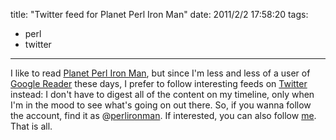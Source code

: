 title: "Twitter feed for Planet Perl Iron Man"
date: 2011/2/2 17:58:20
tags:
- perl
- twitter
---
I like to read <a href="http://ironman.enlightenedperl.org/">Planet Perl Iron Man</a>, but since I'm less and less of a user of <a href="http://google.com/reader">Google Reader</a> these days, I prefer to follow interesting feeds on <a href="http://twitter.com">Twitter</a> instead: I don't have to digest all of the content on my timeline, only when I'm in the mood to see what's going on out there. So, if you wanna follow the account, find it as @<a href="http://twitter.com/perlironman" target="_blank">perlironman</a>. If interested, you can also follow <a href="http://twitter.com/_damog">me</a>. That is all.
